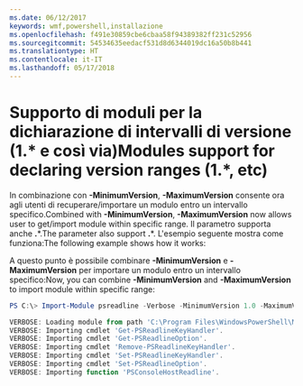```yaml
---
ms.date: 06/12/2017
keywords: wmf,powershell,installazione
ms.openlocfilehash: f491e30859cbe6cbaa58f94389382ff231c52956
ms.sourcegitcommit: 54534635eedacf531d8d6344019dc16a50b8b441
ms.translationtype: HT
ms.contentlocale: it-IT
ms.lasthandoff: 05/17/2018
---
```

# <a name="modules-support-for-declaring-version-ranges-1-etc"></a><span data-ttu-id="15af0-102">Supporto di moduli per la dichiarazione di intervalli di versione (1.\* e così via)</span><span class="sxs-lookup"><span data-stu-id="15af0-102">Modules support for declaring version ranges (1.\*, etc)</span></span>
<span data-ttu-id="15af0-103">In combinazione con **-MinimumVersion**, **-MaximumVersion** consente ora agli utenti di recuperare/importare un modulo entro un intervallo specifico.</span><span class="sxs-lookup"><span data-stu-id="15af0-103">Combined with **-MinimumVersion**, **-MaximumVersion** now allows user to get/import module within specific range.</span></span> <span data-ttu-id="15af0-104">Il parametro supporta anche **.**\*.</span><span class="sxs-lookup"><span data-stu-id="15af0-104">The parameter also support **.**\*.</span></span> <span data-ttu-id="15af0-105">L'esempio seguente mostra come funziona:</span><span class="sxs-lookup"><span data-stu-id="15af0-105">The following example shows how it works:</span></span>

<span data-ttu-id="15af0-106">A questo punto è possibile combinare **-MinimumVersion** e **-MaximumVersion** per importare un modulo entro un intervallo specifico:</span><span class="sxs-lookup"><span data-stu-id="15af0-106">Now, you can combine **-MinimumVersion** and **-MaximumVersion** to import module within specific range:</span></span>

```powershell
PS C:\> Import-Module psreadline -Verbose -MinimumVersion 1.0 -MaximumVersion 1.2.*

VERBOSE: Loading module from path 'C:\Program Files\WindowsPowerShell\Modules\psreadline\1.1\psreadline.psd1'.
VERBOSE: Importing cmdlet 'Get-PSReadlineKeyHandler'.
VERBOSE: Importing cmdlet 'Get-PSReadlineOption'.
VERBOSE: Importing cmdlet 'Remove-PSReadlineKeyHandler'.
VERBOSE: Importing cmdlet 'Set-PSReadlineKeyHandler'.
VERBOSE: Importing cmdlet 'Set-PSReadlineOption'.
VERBOSE: Importing function 'PSConsoleHostReadline'.
```
